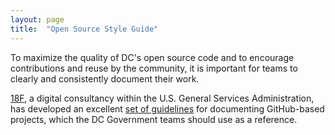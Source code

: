 ```yaml
---
layout: page
title:  "Open Source Style Guide"
---
```


To maximize the quality of DC's open source code and to encourage contributions and reuse by the community, it is important for teams to clearly and consistently document their work.

[18F](https://18f.gsa.gov/), a digital consultancy within the U.S. General Services Administration, has developed an excellent [set of guidelines](https://pages.18f.gov/open-source-guide/) for documenting GitHub-based projects, which the DC Government teams should use as a reference.
